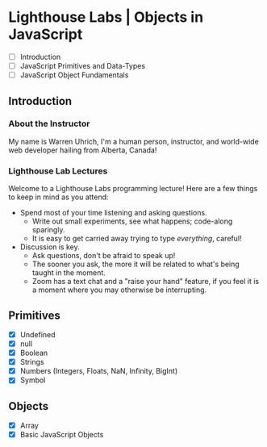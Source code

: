 # Lighthouse Labs | Objects in JavaScript

- [ ] Introduction
- [ ] JavaScript Primitives and Data-Types
- [ ] JavaScript Object Fundamentals

## Introduction

### About the Instructor

My name is Warren Uhrich, I'm a human person, instructor, and world-wide web developer hailing from Alberta, Canada!

### Lighthouse Lab Lectures

Welcome to a Lighthouse Labs programming lecture! Here are a few things to keep in mind as you attend:

- Spend most of your time listening and asking questions.
  - Write out small experiments, see what happens; code-along sparingly.
  - It is easy to get carried away trying to type _everything_, careful!
- Discussion is key.
  - Ask questions, don't be afraid to speak up!
  - The sooner you ask, the more it will be related to what's being taught in the moment.
  - Zoom has a text chat and a "raise your hand" feature, if you feel it is a moment where you may otherwise be interrupting.

## Primitives

- [x] Undefined
- [x] null
- [x] Boolean
- [x] Strings
- [x] Numbers (Integers, Floats, NaN, Infinity, BigInt)
- [x] Symbol

## Objects

- [x] Array
- [x] Basic JavaScript Objects
